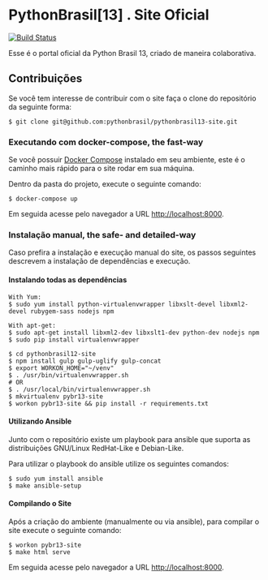 # **PythonBrasil[13] . Site Oficial**

[![Build Status](https://travis-ci.org/pythonbrasil/pythonbrasil13-site.svg?branch=master)](https://travis-ci.org/pythonbrasil/pythonbrasil13-site)

Esse é o portal oficial da Python Brasil 13, criado de maneira colaborativa.


## **Contribuições**

Se você tem interesse de contribuir com o site faça o clone do repositório da seguinte forma:

```
$ git clone git@github.com:pythonbrasil/pythonbrasil13-site.git
```


### **Executando com docker-compose, the fast-way**

Se você possuir [Docker Compose](https://docs.docker.com/compose/install/) instalado em seu ambiente, este é o caminho mais rápido para o site rodar em sua máquina.

Dentro da pasta do projeto, execute o seguinte comando:

```
$ docker-compose up
```

Em seguida acesse pelo navegador a URL [http://localhost:8000](http://localhost:8000).


### **Instalação manual, the safe- and detailed-way**

Caso prefira a instalação e execução manual do site, os passos seguintes descrevem a instalação de dependências e execução.


#### **Instalando todas as dependências**

```
With Yum:
$ sudo yum install python-virtualenvwrapper libxslt-devel libxml2-devel rubygem-sass nodejs npm

With apt-get:
$ sudo apt-get install libxml2-dev libxslt1-dev python-dev nodejs npm
$ sudo pip install virtualenvwrapper

$ cd pythonbrasil12-site
$ npm install gulp gulp-uglify gulp-concat
$ export WORKON_HOME="~/venv"
$ . /usr/bin/virtualenvwrapper.sh
# OR
$ . /usr/local/bin/virtualenvwrapper.sh
$ mkvirtualenv pybr13-site
$ workon pybr13-site && pip install -r requirements.txt
```

#### **Utilizando Ansible**
Junto com o repositório existe um playbook para ansible que suporta as distribuições GNU/Linux RedHat-Like e Debian-Like.

Para utilizar o playbook do ansible utilize os seguintes comandos:

```
$ sudo yum install ansible
$ make ansible-setup
```

#### **Compilando o Site**

Após a criação do ambiente (manualmente ou via ansible), para compilar o site execute o seguinte comando:
```
$ workon pybr13-site
$ make html serve
```

Em seguida acesse pelo navegador a URL [http://localhost:8000](http://localhost:8000).
